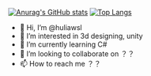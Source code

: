 [![Anurag's GitHub stats](https://github-readme-stats.vercel.app/api?username=huliawsl)](https://github.com/huliawsl/github-readme-stats)
[![Top Langs](https://github-readme-stats.vercel.app/api/top-langs/?username=huliawsl)](https://github.com/huliawsl/github-readme-stats)
- 👋 Hi, I’m @huliawsl
- 👀 I’m interested in 3d designing, unity
- 🌱 I’m currently learning C#
- 💞️ I’m looking to collaborate on ？？
- 📫 How to reach me ？？

<!---
huliawsl/huliawsl is a ✨ special ✨ repository because its `README.md` (this file) appears on your GitHub profile.
You can click the Preview link to take a look at your changes.
--->
